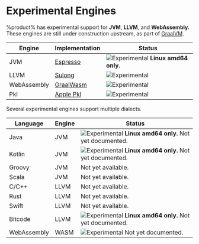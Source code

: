 # Experimental Engines

%product% has experimental support for **JVM**, **LLVM**, and **WebAssembly.** These engines are still under
construction upstream, as part of [GraalVM](https://graalvm.org).

| **Engine**  | **Implementation**                                                           | **Status**                                                                               |
|-------------|------------------------------------------------------------------------------|------------------------------------------------------------------------------------------|
| JVM         | [Espresso](https://www.graalvm.org/latest/reference-manual/java-on-truffle/) | ![Experimental](https://img.shields.io/badge/-experimental-orange) **Linux amd64 only.** |
| LLVM        | [Sulong](https://www.graalvm.org/latest/reference-manual/llvm/)              | ![Experimental](https://img.shields.io/badge/-experimental-orange)                       |
| WebAssembly | [GraalWasm](https://www.graalvm.org/latest/reference-manual/wasm/)           | ![Experimental](https://img.shields.io/badge/-experimental-orange)                       |
| Pkl         | [Apple Pkl](https://github.com/apple/pkl)                                    | ![Experimental](https://img.shields.io/badge/-experimental-orange)                       |

Several experimental engines support multiple dialects.

| Language    | Engine | Status                                                                                                        |
|-------------|--------|---------------------------------------------------------------------------------------------------------------|
| Java        | JVM    | ![Experimental](https://img.shields.io/badge/-experimental-orange)  **Linux amd64 only.** Not yet documented. |
| Kotlin      | JVM    | ![Experimental](https://img.shields.io/badge/-experimental-orange)  **Linux amd64 only.** Not yet documented. |
| Groovy      | JVM    | Not yet available.                                                                                            |
| Scala       | JVM    | Not yet available.                                                                                            |
| C/C++       | LLVM   | Not yet available.                                                                                            |
| Rust        | LLVM   | Not yet available.                                                                                            |
| Swift       | LLVM   | Not yet available.                                                                                            |
| Bitcode     | LLVM   | ![Experimental](https://img.shields.io/badge/-experimental-orange)  **Linux amd64 only.** Not yet documented. |
| WebAssembly | WASM   | ![Experimental](https://img.shields.io/badge/-experimental-orange)  Not yet documented.                       |
